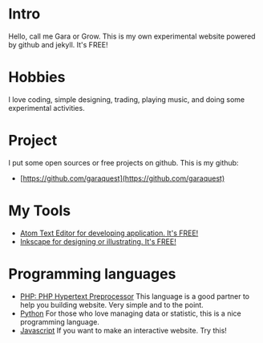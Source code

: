 # Intro

Hello, call me Gara or Grow. This is my own experimental website powered by github and jekyll. It's FREE!

# Hobbies

I love coding, simple designing, trading, playing music, and doing some experimental activities.

# Project

I put some open sources or free projects on github. This is my github:
 * [https://github.com/garaquest](https://github.com/garaquest)

# My Tools

* [Atom Text Editor for developing application. It's FREE!](https://atom.io)
* [Inkscape for designing or illustrating. It's FREE!](https://Inkscape.org)

# Programming languages

* [PHP: PHP Hypertext Preprocessor](https://php.org)
  This language is a good partner to help you building website. Very simple and to the point.
* [Python](https://python.org)
  For those who love managing data or statistic, this is a nice programming language.
* [Javascript](https://javascript.com)
  If you want to make an interactive website. Try this!
